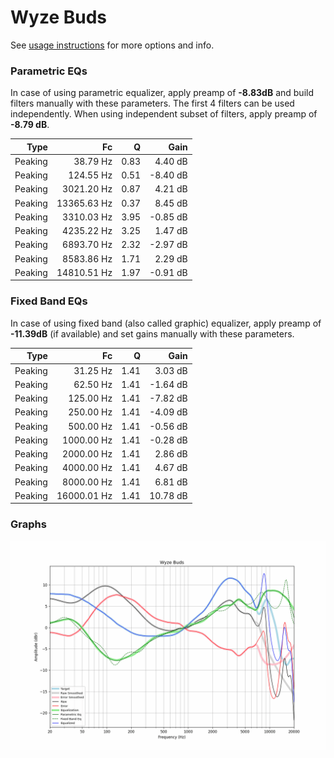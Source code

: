 # Wyze Buds
See [usage instructions](https://github.com/jaakkopasanen/AutoEq#usage) for more options and info.

### Parametric EQs
In case of using parametric equalizer, apply preamp of **-8.83dB** and build filters manually
with these parameters. The first 4 filters can be used independently.
When using independent subset of filters, apply preamp of **-8.79 dB**.

| Type    | Fc          |    Q | Gain     |
|--------:|------------:|-----:|---------:|
| Peaking | 38.79 Hz    | 0.83 | 4.40 dB  |
| Peaking | 124.55 Hz   | 0.51 | -8.40 dB |
| Peaking | 3021.20 Hz  | 0.87 | 4.21 dB  |
| Peaking | 13365.63 Hz | 0.37 | 8.45 dB  |
| Peaking | 3310.03 Hz  | 3.95 | -0.85 dB |
| Peaking | 4235.22 Hz  | 3.25 | 1.47 dB  |
| Peaking | 6893.70 Hz  | 2.32 | -2.97 dB |
| Peaking | 8583.86 Hz  | 1.71 | 2.29 dB  |
| Peaking | 14810.51 Hz | 1.97 | -0.91 dB |

### Fixed Band EQs
In case of using fixed band (also called graphic) equalizer, apply preamp of **-11.39dB**
(if available) and set gains manually with these parameters.

| Type    | Fc          |    Q | Gain     |
|--------:|------------:|-----:|---------:|
| Peaking | 31.25 Hz    | 1.41 | 3.03 dB  |
| Peaking | 62.50 Hz    | 1.41 | -1.64 dB |
| Peaking | 125.00 Hz   | 1.41 | -7.82 dB |
| Peaking | 250.00 Hz   | 1.41 | -4.09 dB |
| Peaking | 500.00 Hz   | 1.41 | -0.56 dB |
| Peaking | 1000.00 Hz  | 1.41 | -0.28 dB |
| Peaking | 2000.00 Hz  | 1.41 | 2.86 dB  |
| Peaking | 4000.00 Hz  | 1.41 | 4.67 dB  |
| Peaking | 8000.00 Hz  | 1.41 | 6.81 dB  |
| Peaking | 16000.01 Hz | 1.41 | 10.78 dB |

### Graphs
![](./Wyze%20Buds.png)